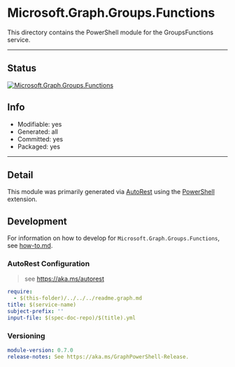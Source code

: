 <!-- region Generated -->
# Microsoft.Graph.Groups.Functions
This directory contains the PowerShell module for the GroupsFunctions service.

---
## Status
[![Microsoft.Graph.Groups.Functions](https://img.shields.io/powershellgallery/v/Microsoft.Graph.Groups.Functions.svg?style=flat-square&label=Microsoft.Graph.Groups.Functions "Microsoft.Graph.Groups.Functions")](https://www.powershellgallery.com/packages/Microsoft.Graph.Groups.Functions/)

## Info
- Modifiable: yes
- Generated: all
- Committed: yes
- Packaged: yes

---
## Detail
This module was primarily generated via [AutoRest](https://github.com/Azure/autorest) using the [PowerShell](https://github.com/Azure/autorest.powershell) extension.

## Development
For information on how to develop for `Microsoft.Graph.Groups.Functions`, see [how-to.md](how-to.md).
<!-- endregion -->

### AutoRest Configuration

> see https://aka.ms/autorest

``` yaml
require:
  - $(this-folder)/../../../readme.graph.md
title: $(service-name)
subject-prefix: ''
input-file: $(spec-doc-repo)/$(title).yml
```
### Versioning

``` yaml
module-version: 0.7.0
release-notes: See https://aka.ms/GraphPowerShell-Release.
```
